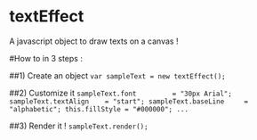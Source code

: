 textEffect
==========

A javascript object to draw texts on a canvas !

#How to in 3 steps :

##1) Create an object
``var sampleText = new textEffect();``

##2) Customize it
``
sampleText.font 		= "30px Arial";
sampleText.textAlign 	= "start";
sampleText.baseLine 	= "alphabetic";
this.fillStyle = "#000000";
...
``

##3) Render it !
``sampleText.render();``